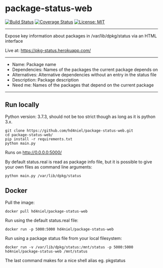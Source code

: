 # package-status-web
[![Build Status](https://travis-ci.org/hd4niel/package-status-web.svg?branch=master)](https://travis-ci.org/hd4niel/package-status-web)
[![Coverage Status](https://coveralls.io/repos/github/hd4niel/package-status-web/badge.svg?branch=master)](https://coveralls.io/github/hd4niel/package-status-web?branch=master)
[![License: MIT](https://img.shields.io/badge/License-MIT-yellow.svg)](https://opensource.org/licenses/MIT)

---

Expose key information about packages in /var/lib/dpkg/status via an HTML interface

Live at: https://pkg-status.herokuapp.com/

---

* Name: Package name
* Dependencies: Names of the packages the current package depends on
* Alternatives: Alternative dependencies without an entry in the status file
* Description: Package description
* Need me: Names of the packages that depend on the current package

---

## Run locally

Python version: 3.7.3, should not be too strict though as long as it is python 3.x.

    git clone https://github.com/hd4niel/package-status-web.git
    cd package-status-web/
    pip install -r requirements.txt
    python main.py

Runs on http://0.0.0.0:5000/

By default status.real is read as package info file, but it is possible to give your own files as command line arguments:

    python main.py /var/lib/dpkg/status    

## Docker

Pull the image:

    docker pull hd4niel/package-status-web

Run using the default status.real file:

    docker run -p 5000:5000 hd4niel/package-status-web

Run using a package status file from your local filesystem:

    docker run -v /var/lib/dpkg/status:/mnt/status -p 5000:5000 hd4niel/package-status-web /mnt/status

The last command makes for a nice shell alias eg. pkgstatus
